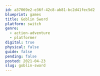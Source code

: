 ```yaml
---
id: a37069e2-e36f-42c8-ab81-bc2d41fec5d2
blueprint: games
title: Goblin Sword
platform: switch
genre:
  - action-adventure
  - platformer
digital: true
physical: false
guide: false
pending: false
posted: 2021-04-23
slug: goblin-sword
---
```

